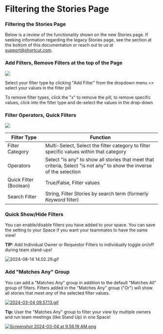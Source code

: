 # Filtering the Stories Page

### Filtering the Stories Page

Below is a review of the functionality shown on the new Stories page. If seeking information regarding the legacy Stories page, see the section at the bottom of this documentation or reach out to us at [support@shortcut.com](mailto:support@shortcut.com).

### Add Filters, Remove Filters at the top of the Page <a href="#h_01hyeb52vjcz5cwa54ne2y8bwb" id="h_01hyeb52vjcz5cwa54ne2y8bwb"></a>

[![](https://38550.cdn.cke-cs.com/i9N6KZEEcoJFL06mfVdi/animations/9729018851751518d3864ce7d75f6fff2b52af570eba8a23.gif)](https://38550.cdn.cke-cs.com/i9N6KZEEcoJFL06mfVdi/animations/9729018851751518d3864ce7d75f6fff2b52af570eba8a23.gif)

Select your filter type by clicking "Add Filter" from the dropdown menu >> select your values in the filter pill

To remove filter types, click the "x" to remove the pill, to remove specific values, click into the filter type and de-select the values in the drop-down

### Filter Operators, Quick Filters <a href="#h_01hq9d9nwvfa2p7md1wyb3n2hy" id="h_01hq9d9nwvfa2p7md1wyb3n2hy"></a>

[![](https://38550.cdn.cke-cs.com/i9N6KZEEcoJFL06mfVdi/animations/055285925c4aa23955b9287702ebaa67091fdfe573da6468.gif)](https://38550.cdn.cke-cs.com/i9N6KZEEcoJFL06mfVdi/animations/055285925c4aa23955b9287702ebaa67091fdfe573da6468.gif)

| Filter Type            | Function                                                                                                              |
| ---------------------- | --------------------------------------------------------------------------------------------------------------------- |
| Filter Category        | Multi-Select, Select the filter category to filter specific values within that category                               |
| Operators              | Select "is any" to show all stories that meet that criteria, Select "is not any" to show the inverse of the selection |
| Quick Filter (Boolean) | True/False, Filter values                                                                                             |
| Search Filter          | String, Filter Stories by search term (formerly _Keyword_ filter)                                                     |

### Quick Show/Hide Filters <a href="#h_01jvz00c2gcbsf85c6t069v1vy" id="h_01jvz00c2gcbsf85c6t069v1vy"></a>

You can enable/disable filters you have added to your space. You can save the setting to your Space if you want your teammates to have the same view!&#x20;

**TIP:** Add Individual Owner or Requestor Filters to individually toggle on/off during team stand-ups!

![2024-08-14 14.02.29.gif](https://help.shortcut.com/hc/article_attachments/29438863335828)

### Add "Matches Any" Group <a href="#h_01hqkexbxtsfd6f6h1trnn2bq5" id="h_01hqkexbxtsfd6f6h1trnn2bq5"></a>

You can add a "Matches Any" group in addition to the default "Matches All" group of filters. Filters added in the "Matches Any" group ("Or") will show all stories that meet _any_ of the selected filter values.

[![2024-03-04 09.57.13.gif](https://help.shortcut.com/hc/article_attachments/26815803582996)](https://help.shortcut.com/hc/article_attachments/26815803582996)

**Tip:** User the "Matches Any" group to filter your view by multiple owners and run team meetings (like Stand Up) in one Space!

[![Screenshot 2024-03-04 at 9.56.19 AM.png](https://help.shortcut.com/hc/article_attachments/26815803590036)](https://help.shortcut.com/hc/article_attachments/26815803590036)

